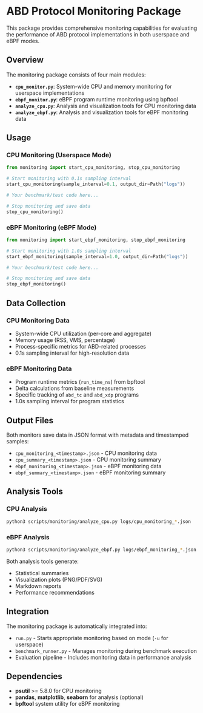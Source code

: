 # ABD Protocol Monitoring Package

This package provides comprehensive monitoring capabilities for evaluating the performance of ABD protocol implementations in both userspace and eBPF modes.

## Overview

The monitoring package consists of four main modules:

- **`cpu_monitor.py`**: System-wide CPU and memory monitoring for userspace implementations
- **`ebpf_monitor.py`**: eBPF program runtime monitoring using bpftool
- **`analyze_cpu.py`**: Analysis and visualization tools for CPU monitoring data
- **`analyze_ebpf.py`**: Analysis and visualization tools for eBPF monitoring data

## Usage

### CPU Monitoring (Userspace Mode)

```python
from monitoring import start_cpu_monitoring, stop_cpu_monitoring

# Start monitoring with 0.1s sampling interval
start_cpu_monitoring(sample_interval=0.1, output_dir=Path("logs"))

# Your benchmark/test code here...

# Stop monitoring and save data
stop_cpu_monitoring()
```

### eBPF Monitoring (eBPF Mode)

```python
from monitoring import start_ebpf_monitoring, stop_ebpf_monitoring

# Start monitoring with 1.0s sampling interval
start_ebpf_monitoring(sample_interval=1.0, output_dir=Path("logs"))

# Your benchmark/test code here...

# Stop monitoring and save data
stop_ebpf_monitoring()
```

## Data Collection

### CPU Monitoring Data

- System-wide CPU utilization (per-core and aggregate)
- Memory usage (RSS, VMS, percentage)
- Process-specific metrics for ABD-related processes
- 0.1s sampling interval for high-resolution data

### eBPF Monitoring Data

- Program runtime metrics (`run_time_ns`) from bpftool
- Delta calculations from baseline measurements
- Specific tracking of `abd_tc` and `abd_xdp` programs
- 1.0s sampling interval for program statistics

## Output Files

Both monitors save data in JSON format with metadata and timestamped samples:

- `cpu_monitoring_<timestamp>.json` - CPU monitoring data
- `cpu_summary_<timestamp>.json` - CPU monitoring summary
- `ebpf_monitoring_<timestamp>.json` - eBPF monitoring data
- `ebpf_summary_<timestamp>.json` - eBPF monitoring summary

## Analysis Tools

### CPU Analysis

```bash
python3 scripts/monitoring/analyze_cpu.py logs/cpu_monitoring_*.json
```

### eBPF Analysis

```bash
python3 scripts/monitoring/analyze_ebpf.py logs/ebpf_monitoring_*.json
```

Both analysis tools generate:

- Statistical summaries
- Visualization plots (PNG/PDF/SVG)
- Markdown reports
- Performance recommendations

## Integration

The monitoring package is automatically integrated into:

- `run.py` - Starts appropriate monitoring based on mode (`-u` for userspace)
- `benchmark_runner.py` - Manages monitoring during benchmark execution
- Evaluation pipeline - Includes monitoring data in performance analysis

## Dependencies

- **psutil** >= 5.8.0 for CPU monitoring
- **pandas**, **matplotlib**, **seaborn** for analysis (optional)
- **bpftool** system utility for eBPF monitoring
